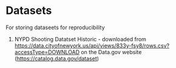 # Datasets

For storing dataseets for reproducibility

1. NYPD Shooting Datatset Historic - downloaded from https://data.cityofnewyork.us/api/views/833y-fsy8/rows.csv?accessType=DOWNLOAD on the Data.gov website (https://catalog.data.gov/dataset)


